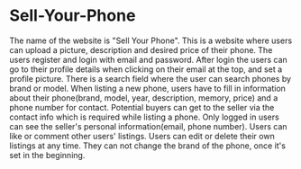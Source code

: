 # Sell-Your-Phone
The name of the website is "Sell Your Phone".
This is a website where users can upload a picture, description and desired price of their phone.
The users register and login with email and password.
After login the users can go to their profile details when clicking on their email at the top, and set a profile picture.
There is a search field where the user can search phones by brand or model.
When listing a new phone, users have to fill in information about their phone(brand, model, year, description, memory, price) and a phone number for contact.
Potential buyers can get to the seller via the contact info which is required while listing a phone. 
Only logged in users can see the seller's personal information(email, phone number).
Users can like or comment other users' listings.
Users can edit or delete their own listings at any time. 
They can not change the brand of the phone, once it's set in the beginning.
